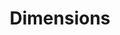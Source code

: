 ---
bigquery: https://console.cloud.google.com/bigquery?p=covid-19-dimensions-ai&page=table&d=data&t=publications
contributors: Digital Science, https://www.digital-science.com/
cost: Free for personal, non-commercial use.
description: Dimensions contains more than 100 million publications, ranging from
  articles published in scholarly journals, books and book chapters, to preprints
  and conference proceedings. All publications are contextualized with linked data
  sets, funding, publications, patents, clinical trials, and policy documents. You
  can also view associated categories, funders, institutions, and researcher profiles.
documentation: https://docs.dimensions.ai/bigquery/index.html
last_edit: Mon, 04 Apr 2022 19:04:00 GMT
location: https://www.dimensions.ai/products/free/
maintained_by: Digital Science, https://www.digital-science.com/
schema_fields: '[''associated_publication_doi'', ''associated_publication_id'', ''status'',
  ''expiration_year'', ''publication_year'', ''issue'', ''wikipedia_url'', ''end_year'',
  ''category_rcdc'', ''address'', ''reference_ids'', ''application_number'', ''current_assignee_countries'',
  ''mesh_terms'', ''types'', ''research_org_state_names'', ''category_icrp_cso'',
  ''start_year'', ''links'', ''funding_jpy'', ''brief_title'', ''investigators'',
  ''jurisdiction'', ''ipcr'', ''parent_id'', ''foa_number'', ''research_org_city_names'',
  ''created_date'', ''granted_date'', ''journal_lists'', ''funding_cad'', ''id'',
  ''citations_count'', ''associated_publication_pmid'', ''category_hrcs_rac'', ''gender'',
  ''publication_ids'', ''kind'', ''inventor_names'', ''cited_by_ids'', ''funding_aud'',
  ''resulting_publication_ids'', ''funder_org_cities'', ''associated_grant_ids'',
  ''grant_number'', ''research_org_countries'', ''authors'', ''funding_amount'', ''metrics'',
  ''legal_status'', ''eisbn'', ''relationships'', ''category_uoa'', ''conditions'',
  ''pmcid'', ''funder_countries'', ''license'', ''publisher'', ''category_bra'', ''priority_date'',
  ''established'', ''clinical_trial_ids'', ''patent_ids'', ''active_years'', ''date_normal'',
  ''date_inserted'', ''granted_year'', ''funding_details'', ''editors'', ''year'',
  ''funding_cny'', ''interventions'', ''original_title'', ''conference'', ''current_assignee'',
  ''resulting_publication_doi'', ''book_series_title'', ''funding_currency'', ''supporting_grant_ids'',
  ''pages'', ''original_abstract'', ''organisation_details'', ''mesh_headings'', ''funder_org_countries'',
  ''source_id'', ''language'', ''research_org_cities'', ''acronyms'', ''acknowledgements'',
  ''date_print'', ''open_access_categories'', ''repository_name'', ''aliases'', ''category_hrcs_hc'',
  ''date'', ''priority_year'', ''category_icrp_ct'', ''proceedings_title'', ''research_org_country_names'',
  ''family_members_ids'', ''categories'', ''date_online'', ''filing_year'', ''external_ids'',
  ''researcher_ids'', ''email_address'', ''journal'', ''repository_url'', ''original_assignee_countries'',
  ''category_for'', ''altmetrics'', ''repository_id'', ''description'', ''end_date'',
  ''legal_events'', ''citation_string'', ''funding_nzd'', ''expiration_date'', ''date_imported_gbq'',
  ''filing_date'', ''family_count'', ''book_title'', ''funder_org_state_codes'', ''original_assignee_orgs'',
  ''start_date'', ''citations'', ''funder_org_acronyms'', ''research_org_state_codes'',
  ''isbn'', ''funding_chf'', ''type'', ''assignee_orgs'', ''category_hra'', ''funding_usd'',
  ''assignee_countries'', ''volume'', ''original_assignee'', ''embargo_date'', ''funding_eur'',
  ''arxiv_id'', ''associated_publication_arxiv_id'', ''subtitles'', ''phase'', ''funder_org'',
  ''cpc'', ''publication_date'', ''registry'', ''title'', ''funder_orgs'', ''doi'',
  ''funding_gbp'', ''date_modified'', ''current_assignee_orgs'', ''category_sdg'',
  ''linkout'', ''pmid'', ''open_access_categories_v2'', ''concepts'', ''filing_status'',
  ''family_id'', ''name'', ''abstract'', ''labels'', ''research_orgs'', ''acronym'']'
shortname: dimensions
tags:
- scholarly literature
- patents
- funding
- clinical trials
- academic profiles
terms_of_use: 'Use of both the Dimensions COVID-19 dataset and full Dimensions dataset
  are subject to the Dimensions Terms of use: https://www.dimensions.ai/policies-terms-legal '
title: Dimensions
uuid: dcff88bd-fe6b-4fdb-8159-809bf9d7bc1c
---